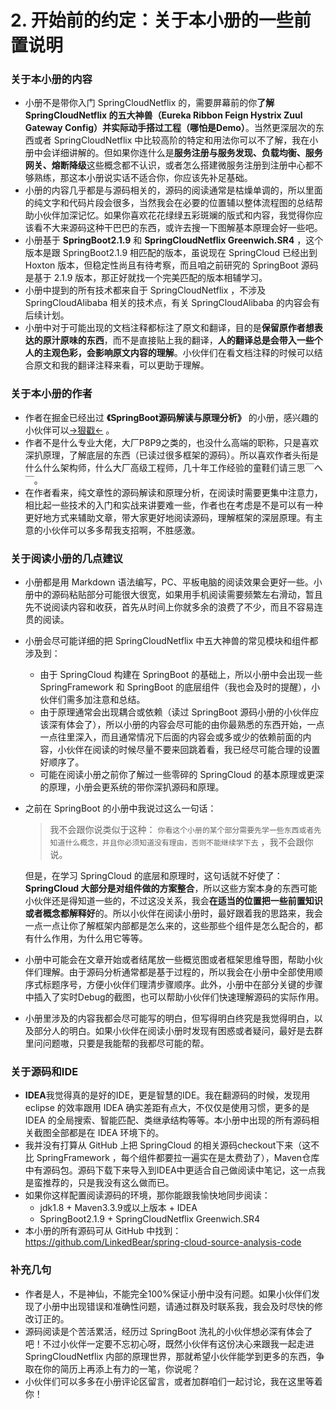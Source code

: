 # 2\. 开始前的约定：关于本小册的一些前置说明

### 关于本小册的内容

* 小册不是带你入门 SpringCloudNetflix 的，需要屏幕前的你**了解 SpringCloudNetflix 的五大神兽（Eureka Ribbon Feign Hystrix Zuul Gateway Config）并实际动手搭过工程（哪怕是Demo）**。当然更深层次的东西或者 SpringCloudNetflix 中比较高阶的特定和用法你可以不了解，我在小册中会详细讲解的。但如果你连什么是**服务注册与服务发现、负载均衡、服务网关、熔断降级**这些概念都不认识，或者怎么搭建微服务注册到注册中心都不够熟练，那这本小册说实话不适合你，你应该先补足基础。
* 小册的内容几乎都是与源码相关的，源码的阅读通常是枯燥单调的，所以里面的纯文字和代码片段会很多，当然我会在必要的位置辅以整体流程图的总结帮助小伙伴加深记忆。如果你喜欢花花绿绿五彩斑斓的版式和内容，我觉得你应该看不大来源码这种干巴巴的东西，或许去搜一下图解基本原理会好一些吧。
* 小册基于 **SpringBoot2.1.9** 和 **SpringCloudNetflix Greenwich.SR4** ，这个版本是跟 SpringBoot2.1.9 相匹配的版本，虽说现在 SpringCloud 已经出到 Hoxton 版本，但稳定性尚且有待考察，而且咱之前研究的 SpringBoot 源码是基于 2.1.9 版本，那正好就找一个完美匹配的版本相辅学习。
* 小册中提到的所有技术都来自于 SpringCloudNetflix ，不涉及 SpringCloudAlibaba 相关的技术点，有关 SpringCloudAlibaba 的内容会有后续计划。
* 小册中对于可能出现的文档注释都标注了原文和翻译，目的是**保留原作者想表达的原汁原味的东西**，而不是直接贴上我的翻译，**人的翻译总是会带入一些个人的主观色彩，会影响原文内容的理解**。小伙伴们在看文档注释的时候可以结合原文和我的翻译注释来看，可以更助于理解。

### 关于本小册的作者

* 作者在掘金已经出过 **《SpringBoot源码解读与原理分析》** 的小册，感兴趣的小伙伴可以[→狠戳←](https://juejin.im/book/6844733814560784397) 。
* 作者不是什么专业大佬，大厂P8P9之类的，也没什么高端的职称，只是喜欢深扒原理，了解底层的东西（已读过很多框架的源码）。所以喜欢作者头衔是什么什么架构师，什么大厂高级工程师，几十年工作经验的童鞋们请三思￣へ￣。
* 在作者看来，纯文章性的源码解读和原理分析，在阅读时需要更集中注意力，相比起一些技术的入门和实战来讲要难一些，作者也在考虑是不是可以有一种更好地方式来辅助文章，带大家更好地阅读源码，理解框架的深层原理。有主意的小伙伴可以多多帮我支招啊，不胜感激。

### 关于阅读小册的几点建议

* 小册都是用 Markdown 语法编写，PC、平板电脑的阅读效果会更好一些。小册中的源码粘贴部分可能很大很宽，如果用手机阅读需要频繁左右滑动，暂且先不说阅读内容和收获，首先从时间上你就多余的浪费了不少，而且不容易连贯的阅读。

* 小册会尽可能详细的把 SpringCloudNetflix 中五大神兽的常见模块和组件都涉及到：

  * 由于 SpringCloud 构建在 SpringBoot 的基础上，所以小册中会出现一些 SpringFramework 和 SpringBoot 的底层组件（我也会及时的提醒），小伙伴们需多加注意和总结。
  * 由于原理通常会出现耦合或依赖（读过 SpringBoot 源码小册的小伙伴应该深有体会了），所以小册的内容会尽可能的由你最熟悉的东西开始，一点一点往里深入，而且通常情况下后面的内容会或多或少的依赖前面的内容，小伙伴在阅读的时候尽量不要来回跳着看，我已经尽可能合理的设置好顺序了。
  * 可能在阅读小册之前你了解过一些零碎的 SpringCloud 的基本原理或更深的原理，小册会更系统的带你深扒源码和原理。

* 之前在 SpringBoot 的小册中我说过这么一句话：

  > 我不会跟你说类似于这种： `你看这个小册的某个部分需要先学一些东西或者先知道什么概念，并且你必须知道没有理由，否则不能继续学下去` ，我不会跟你说。

  但是，在学习 SpringCloud 的底层和原理时，这句话就不好使了：**SpringCloud 大部分是对组件做的方案整合**，所以这些方案本身的东西可能小伙伴还是得知道一些的，不过这没关系，我会**在适当的位置把一些前置知识或者概念都解释好**的。所以小伙伴在阅读小册时，最好跟着我的思路来，我会一点一点让你了解框架内部都是怎么来的，这些那些个组件是怎么配合的，都有什么作用，为什么用它等等。

* 小册中可能会在文章开始或者结尾放一些概览图或者框架思维导图，帮助小伙伴们理解。由于源码分析通常都是基于过程的，所以我会在小册中全部使用顺序式标题序号，方便小伙伴们理清步骤顺序。此外，小册中在部分关键的步骤中插入了实时Debug的截图，也可以帮助小伙伴们快速理解源码的实际作用。

* 小册里涉及的内容我都会尽可能写的明白，但写得明白终究是我觉得明白，以及部分人的明白。如果小伙伴在阅读小册时发现有困惑或者疑问，最好是去群里问问题嗷，只要是我能帮的我都尽可能的帮。

### 关于源码和IDE

* **IDEA**我觉得真的是好的IDE，更是智慧的IDE。我在翻源码的时候，发现用 eclipse 的效率跟用 IDEA 确实差距有点大，不仅仅是使用习惯，更多的是 IDEA 的全局搜索、智能匹配、类继承结构等等。本小册中出现的所有源码相关截图全部都是在 IDEA 环境下的。
* 我并没有打算从 GitHub 上把 SpringCloud 的相关源码checkout下来（这不比 SpringFramework ，每个组件都要拉一遍实在是太费劲了），Maven仓库中有源码包。源码下载下来导入到IDEA中更适合自己做阅读中笔记，这一点我是蛮推荐的，只是我没有这么做而已。
* 如果你这样配置阅读源码的环境，那你能跟我愉快地同步阅读：
  * jdk1.8 + Maven3.3.9或以上版本 + IDEA
  * SpringBoot2.1.9 + SpringCloudNetflix Greenwich.SR4
* 本小册的所有源码可从 GitHub 中找到：<https://github.com/LinkedBear/spring-cloud-source-analysis-code>

### 补充几句

* 作者是人，不是神仙，不能完全100\%保证小册中没有问题。如果小伙伴们发现了小册中出现错误和准确性问题，请通过群及时联系我，我会及时尽快的修改订正的。
* 源码阅读是个苦活累活，经历过 SpringBoot 洗礼的小伙伴想必深有体会了吧！不过小伙伴一定要不忘初心呀，既然小伙伴有这份决心来跟我一起走进 SpringCloudNetflix 内部的原理世界，那就希望小伙伴能学到更多的东西，争取在你的简历上再添上有力的一笔，你说呢？
* 小伙伴们可以多多在小册评论区留言，或者加群咱们一起讨论，我在这里等着你！
